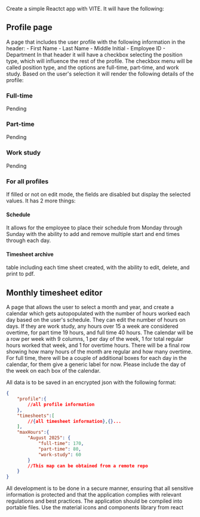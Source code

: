 Create a simple Reactct app with VITE. It will have the following:

## Profile page
A page that includes the user profile with the following information in the header:
    - First Name
    - Last Name
    - Middle Initial
    - Employee ID
    - Department
In that header it will have a checkbox selecting the position type, which will influence the rest of the profile. The checkbox menu will be called position type, and the options are full-time, part-time, and work study. Based on the user's selection it will render the following details of the profile:

### Full-time
Pending
### Part-time
Pending
### Work study
Pending
### For all profiles
If filled or not on edit mode, the fields are disabled but display the selected values. It has 2 more things:

#### Schedule
It allows for the employee to place their schedule from Monday through Sunday with the ability to add and remove multiple start and end times through each day.

#### Timesheet archive
table including each time sheet created, with the ability to edit, delete, and print to pdf.

## Monthly timesheet editor
A page that allows the user to select a month and year, and create a calendar which gets autopopulated with the number of hours worked each day based on the user's schedule. They can edit the number of hours on days. If they are work study, any hours over 15 a week are considered overtime, for part time 19 hours, and full time 40 hours. The calendar will be a row per week with 9 columns, 1 per day of the week, 1 for total regular hours worked that week, and 1 for overtime hours. There will be a final row showing how many hours of the month are regular and how many overtime. For full time, there will be a couple of additional boxes for each day in the calendar, for them give a generic label for now. Please include the day of the week on each box of the calendar.

All data is to be saved in an encrypted json with the following format:

```json
{
    "profile":{
        //all profile information
    },
    "timesheets":[
        //{all timesheet information},{}...
    ],
    "maxHours":{
        "August 2025": {
            "full-time": 170,
            "part-time": 80,
            "work-study": 60
        }
        //This map can be obtained from a remote repo
    }
}
```


All development is to be done in a secure manner, ensuring that all sensitive information is protected and that the application complies with relevant regulations and best practices.
The application should be compiled into portable files. Use the material icons and components library from react